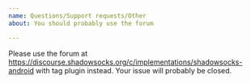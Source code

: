 ```yaml
---
name: Questions/Support requests/Other
about: You should probably use the forum

---
```


Please use the forum at https://discourse.shadowsocks.org/c/implementations/shadowsocks-android with tag plugin instead. Your issue will probably be closed.
